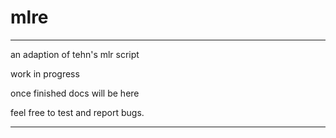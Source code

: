 # mlre
---

an adaption of tehn's mlr script

work in progress

once finished docs will be here

feel free to test and report bugs.

---
